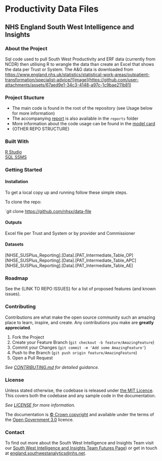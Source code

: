 # Productivity Data Files
## NHS England South West Intelligence and Insights

### About the Project

Sql code used to pull South West Productivity and ERF data (currently from NCDR) then utilising R to wrangle the data than create an Excel that shows the data per Trust or System. The A&G data is downloaded from https://www.england.nhs.uk/statistics/statistical-work-areas/outpatient-transformation/specialist-advice/![image](https://github.com/user-attachments/assets/67aed9e1-34c3-4148-a97c-1c9bae211b81)


### Project Stucture

- The main code is found in the root of the repository (see Usage below for more information)
- The accompanying [report](./reports/report.pdf) is also available in the `reports` folder
- More information about the code usage can be found in the [model card](./model_card.md)
- {OTHER REPO STRUCTURE}

### Built With

[R Studio](http://www.rstudio.com/.)  
[SQL SSMS](https://learn.microsoft.com/en-us/sql/ssms/download-sql-server-management-studio-ssms?view=sql-server-ver16)  

### Getting Started

#### Installation

To get a local copy up and running follow these simple steps.

To clone the repo:

`git clone https://github.com/nhsx/data-file


#### Outputs
Excel file per Trust and System or by provider and Commissioner 

#### Datasets
[NHSE_SUSPlus_Reporting].[Data].[PAT_Intermediate_Table_OP]
[NHSE_SUSPlus_Reporting].[Data].[PAT_Intermediate_Table_APC]
[NHSE_SUSPlus_Reporting].[Data].[PAT_Intermediate_Table_AE]

### Roadmap

See the {LINK TO REPO ISSUES} for a list of proposed features (and known issues).

### Contributing

Contributions are what make the open source community such an amazing place to learn, inspire, and create. Any contributions you make are **greatly appreciated**.

1. Fork the Project
2. Create your Feature Branch (`git checkout -b feature/AmazingFeature`)
3. Commit your Changes (`git commit -m 'Add some AmazingFeature'`)
4. Push to the Branch (`git push origin feature/AmazingFeature`)
5. Open a Pull Request

_See [CONTRIBUTING.md](./CONTRIBUTING.md) for detailed guidance._

### License

Unless stated otherwise, the codebase is released under [the MIT Licence][mit].
This covers both the codebase and any sample code in the documentation.

_See [LICENSE](./LICENSE) for more information._

The documentation is [© Crown copyright][copyright] and available under the terms
of the [Open Government 3.0][ogl] licence.

[mit]: LICENCE
[copyright]: http://www.nationalarchives.gov.uk/information-management/re-using-public-sector-information/uk-government-licensing-framework/crown-copyright/
[ogl]: http://www.nationalarchives.gov.uk/doc/open-government-licence/version/3/

### Contact

To find out more about the South West Intelligence and Insights Team visit our [South West Intelligence and Insights Team Futures Page](https://future.nhs.uk/SouthWestAnalytics)) or get in touch at [england.southwestanalytics@nhs.net](mailto:england.southwestanalytics@nhs.net).



